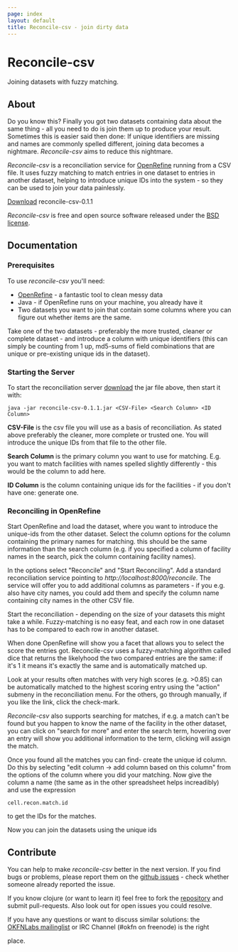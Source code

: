 ```yaml
---
page: index
layout: default
title: Reconcile-csv - join dirty data
---
```


# Reconcile-csv 
Joining datasets with fuzzy matching. 

## About
Do you know this? Finally you got two datasets containing data about the
same thing - all you need to do is join them up to produce your result.
Sometimes this is easier said then done: If unique identifiers are missing
and names are commonly spelled different, joining data becomes a nightmare.
*Reconcile-csv* aims to reduce this nightmare.

*Reconcile-csv* is a reconciliation service for
[OpenRefine](http://openrefine.org) running from a CSV file. It uses fuzzy
matching to match entries in one dataset to entries in another dataset,
helping to introduce unique IDs into the system - so they can be used to
join your data painlessly.

<a class="btn btn-primary btn-large" id="download" href="dist/reconcile-csv-0.1.1.jar">Download</a>
reconcile-csv-0.1.1

*Reconcile-csv* is free and open source software released under the [BSD
license](LICENSE). 

## Documentation

### Prerequisites

To use *reconcile-csv* you'll need:

* [OpenRefine](http://openrefine.org) - a fantastic tool to clean messy data
* Java - if OpenRefine runs on your machine, you already have it
* Two datasets you want to join that contain some columns where you can
  figure out whether items are the same.

Take one of the two datasets - preferably the more trusted, cleaner or
complete dataset - and introduce a column with unique identifiers (this can
simply be counting from 1 up, md5-sums of field combinations that are
unique or pre-existing unique ids in the dataset). 

### Starting the Server

To start the reconciliation server [download](#download) the jar file
above, then start it with:

```
java -jar reconcile-csv-0.1.1.jar <CSV-File> <Search Column> <ID Column>
```

**CSV-File** is the csv file you will use as a basis of reconciliation. As
stated above preferably the cleaner, more complete or trusted one. You will
introduce the unique IDs from that file to the other file.

**Search Column** is the primary column you want to use for matching. E.g.
you want to match facilities with names spelled slightly differently - this
would be the column to add here.

**ID Column** is the column containing unique ids for the facilities - if
you don't have one: generate one. 

### Reconciling in OpenRefine

Start OpenRefine and load the dataset, where you want to introduce the
unique-ids from the other dataset. Select the column options for the column
containing the primary names for matching. this should be the same
information than the search column (e.g. if you specified a column of
facility names in the search, pick the column containing facility names). 

In the options select "Reconcile" and "Start Reconciling". Add a standard
reconciliation service pointing to *http://localhost:8000/reconcile*. The
service will offer you to add additional columns as parameters - if you
e.g. also have city names, you could add them and specify the column name
containing city names in the other CSV file. 

Start the reconciliation - depending on the size of your datasets this
might take a while. Fuzzy-matching is no easy feat, and each row in one
dataset has to be compared to each row in another dataset. 

When done OpenRefine will show you a facet that allows you to select the
score the entries got. Reconcile-csv uses a fuzzy-matching algorithm called
dice that returns the likelyhood the two compared entries are the same: if
it's 1 it means it's exactly the same and is automatically matched up. 

Look at your results often matches with very high scores (e.g. >0.85) can be
automatically matched to the highest scoring entry using the "action"
submeny in the reconciliation menu. For the others, go through manually, if
you like the link, click the check-mark. 

*Reconcile-csv* also supports searching for matches, if e.g. a match can't
be found but you happen to know the name of the facility in the other
dataset, you can click on "search for more" and enter the search term,
hovering over an entry will show you additional information to the term,
clicking will assign the match.

Once you found all the matches you can find- create the unique id column.
Do this by selecting "edit column -> add column based on this column" from
the options of the column where you did your matching. Now give the column
a name (the same as in the other spreadsheet helps increadibly) and use the
expression 

```
cell.recon.match.id
```

to get the IDs for the matches.

Now you can join the datasets using the unique ids

## Contribute

You can help to make *reconcile-csv* better in the next version. If you
find bugs or problems, please report them on the [github
issues](http://github.com/okfn/reconcile-csv/issues) - check whether
someone already reported the issue. 

If you know clojure (or want to learn it) feel free to fork the
[repository](http://github.com/okfn/reconcile-csv) and submit
pull-requests. Also look out for open issues you could resolve.

If you have any questions or want to discuss similar solutions: the
[OKFNLabs mailinglist](http://okfnlabs.org/contact/) or IRC Channel (#okfn on freenode) is the right

place.

